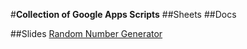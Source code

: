 #**Collection of Google Apps Scripts**
##Sheets
##Docs


##Slides
[Random Number Generator](Random%20Number.js)
